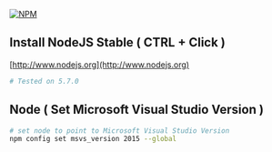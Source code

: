 [![NPM](https://nodejs.org/static/images/logo-light.svg)](https://nodejs.org/static/images/logo-light.svg)
## Install NodeJS Stable ( CTRL + Click )

[http://www.nodejs.org](http://www.nodejs.org)

```bash
# Tested on 5.7.0
```
## Node ( Set Microsoft Visual Studio Version )

```bash
# set node to point to Microsoft Visual Studio Version
npm config set msvs_version 2015 --global
```
